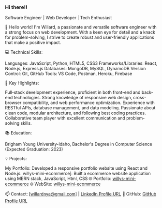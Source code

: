 ### Hi there!!

Software Engineer | Web Developer | Tech Enthusiast

👋 Hello world! I'm Willard, a passionate and versatile software engineer with a strong focus on web development. With a keen eye for detail and a knack for problem-solving, I strive to create robust and user-friendly applications that make a positive impact.

💻 Technical Skills:

Languages: JavaScript, Python, HTML5, CSS3
Frameworks/Libraries: React, Node.js, Express.js
Databases: MongoDB, MySQL, DynamoDB
Version Control: Git, GitHub
Tools: VS Code, Postman, Heroku, Firebase

🔧 Key Highlights:

Full-stack development experience, proficient in both front-end and back-end technologies.
Strong knowledge of responsive web design, cross-browser compatibility, and web performance optimization.
Experience with RESTful APIs, database management, and data modeling.
Passionate about clean code, modular architecture, and following best coding practices.
Collaborative team player with excellent communication and problem-solving skills.

📚 Education:

Brigham Young University-Idaho, Bachelor's Degree in Computer Science (Expected Graduation: 2023)

💡 Projects:

My Portfolio: Developed a responsive portfolio website using React and Node.js.
willys-mini-ecommerce]: Built a ecommerce website application using MERN stack, JavaScript, Html, CSS
🌐 Portfolio: [willys-mini-ecommerce](https://willardnyamombe.netlify.app/)
🌐 WebSite: [willys-mini-ecommerce](https://willys-mini-ecommerce.netlify.app/)

📫 Contact: [willardnya@gmail.com] | [LinkedIn Profile URL](https://www.linkedin.com/in/willard-nyamombe-104767aa/)
🌟 GitHub: [GitHub Profile URL](https://github.com/willardnyamombe/willardnyamombe/)
